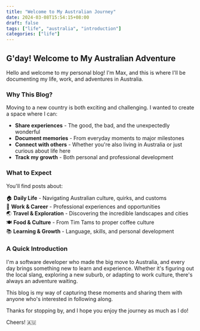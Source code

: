 ```yaml
---
title: "Welcome to My Australian Journey"
date: 2024-03-08T15:54:15+08:00
draft: false
tags: ["life", "australia", "introduction"]
categories: ["life"]
---
```


## G'day! Welcome to My Australian Adventure

Hello and welcome to my personal blog! I'm Max, and this is where I'll be documenting my life, work, and adventures in Australia.

### Why This Blog?

Moving to a new country is both exciting and challenging. I wanted to create a space where I can:

- **Share experiences** - The good, the bad, and the unexpectedly wonderful
- **Document memories** - From everyday moments to major milestones
- **Connect with others** - Whether you're also living in Australia or just curious about life here
- **Track my growth** - Both personal and professional development

### What to Expect

You'll find posts about:

🏠 **Daily Life** - Navigating Australian culture, quirks, and customs  
💼 **Work & Career** - Professional experiences and opportunities  
🌏 **Travel & Exploration** - Discovering the incredible landscapes and cities  
🍽️ **Food & Culture** - From Tim Tams to proper coffee culture  
📚 **Learning & Growth** - Language, skills, and personal development  

### A Quick Introduction

I'm a software developer who made the big move to Australia, and every day brings something new to learn and experience. Whether it's figuring out the local slang, exploring a new suburb, or adapting to work culture, there's always an adventure waiting.

This blog is my way of capturing these moments and sharing them with anyone who's interested in following along.

Thanks for stopping by, and I hope you enjoy the journey as much as I do!

Cheers! 🇦🇺
